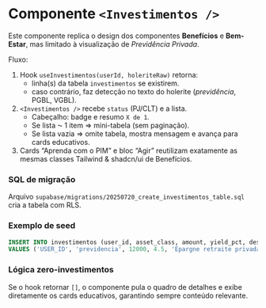# Componente `<Investimentos />`

Este componente replica o design dos componentes **Benefícios** e **Bem-Estar**, mas limitado à visualização de *Previdência Privada*.

Fluxo:
1. Hook `useInvestimentos(userId, holeriteRaw)` retorna:
   - linha(s) da tabela `investimentos` se existirem.
   - caso contrário, faz detecção no texto do holerite (*previdência*, PGBL, VGBL).
2. `<Investimentos />` recebe `status` (PJ/CLT) e a lista.
   - Cabeçalho: badge e resumo `X de 1`.
   - Se lista ⁓ 1 item ⇒ mini-tabela (sem paginação).
   - Se lista vazia ⇒ omite tabela, mostra mensagem e avança para cards educativos.
3. Cards “Aprenda com o PIM” e bloc “Agir” reutilizam exatamente as mesmas classes Tailwind & shadcn/ui de Benefícios.

### SQL de migração
Arquivo `supabase/migrations/20250720_create_investimentos_table.sql` cria a tabela com RLS.

### Exemplo de seed
```sql
INSERT INTO investimentos (user_id, asset_class, amount, yield_pct, description)
VALUES ('USER_ID', 'previdencia', 12000, 4.5, 'Épargne retraite privada, vantagem fiscal.');
```

### Lógica zero-investimentos
Se o hook retornar `[]`, o componente pula o quadro de detalhes e exibe diretamente os cards educativos, garantindo sempre conteúdo relevante. 
